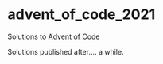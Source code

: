 # advent_of_code_2021
Solutions to [Advent of Code](https://adventofcode.com/)

Solutions published after.... a while.
